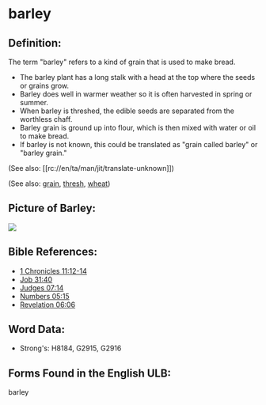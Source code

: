 # barley

## Definition:

The term "barley" refers to a kind of grain that is used to make bread.

* The barley plant has a long stalk with a head at the top where the seeds or grains grow.
* Barley does well in warmer weather so it is often harvested in spring or summer.
* When barley is threshed, the edible seeds are separated from the worthless chaff.
* Barley grain is ground up into flour, which is then mixed with water or oil to make bread.
* If barley is not known, this could be translated as "grain called barley" or "barley grain."

(See also: [[rc://en/ta/man/jit/translate-unknown]])

(See also: [grain](../other/grain.md), [thresh](../other/thresh.md), [wheat](../other/wheat.md))

## Picture of Barley:

<a href="https://content.bibletranslationtools.org/WycliffeAssociates/en_tw/raw/branch/master/PNGs/b/Barley_line.png"><img src="https://content.bibletranslationtools.org/WycliffeAssociates/en_tw/raw/branch/master/PNGs/b/Barley_line.png" ></a>

## Bible References:

* [1 Chronicles 11:12-14](rc://en/tn/help/1ch/11/12)
* [Job 31:40](rc://en/tn/help/job/31/40)
* [Judges 07:14](rc://en/tn/help/jdg/07/14)
* [Numbers 05:15](rc://en/tn/help/num/05/15)
* [Revelation 06:06](rc://en/tn/help/rev/06/06)

## Word Data:

* Strong's: H8184, G2915, G2916

## Forms Found in the English ULB:

barley

